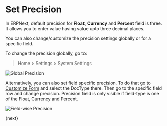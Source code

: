 <!-- add-breadcrumbs -->
# Set Precision

In ERPNext, default precision for **Float**, **Currency** and **Percent** field is three. It allows you to enter value having value upto three decimal places.

You can also change/customize the precision settings globally or for a specific field.

To change the precision globally, go to:

> Home > Settings > System Settings

<img alt="Global Precision" class="screenshot" src="{{docs_base_url}}/assets/img/customize/customize-set-precision.png">

Alternatively, you can also set field specific precision. To do that go to [Customize Form](/docs/v12/user/manual/en/customize-erpnext/customize-form)  and select the DocType there. Then go to the specific field row and change precision. Precision field is only visible if field-type is one of the Float, Currency and Percent.

<img alt="Field-wise Precision" class="screenshot" src="{{docs_base_url}}/assets/img/customize/customize-set-precision-1.png">

{next}


<!-- markdown -->
